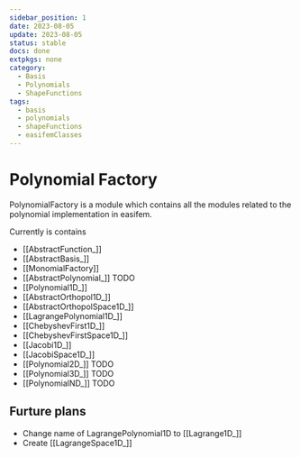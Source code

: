 ```yaml
---
sidebar_position: 1
date: 2023-08-05
update: 2023-08-05
status: stable
docs: done
extpkgs: none
category:
  - Basis
  - Polynomials
  - ShapeFunctions
tags:
  - basis
  - polynomials
  - shapeFunctions
  - easifemClasses
---
```


# Polynomial Factory

PolynomialFactory is a module which contains all the modules related to the polynomial implementation in easifem.

Currently is contains

- [[AbstractFunction_]]
- [[AbstractBasis_]]
- [[MonomialFactory]]
- [[AbstractPolynomial_]] TODO
- [[Polynomial1D_]]
- [[AbstractOrthopol1D_]]
- [[AbstractOrthopolSpace1D_]]
- [[LagrangePolynomial1D_]]
- [[ChebyshevFirst1D_]]
- [[ChebyshevFirstSpace1D_]]
- [[Jacobi1D_]]
- [[JacobiSpace1D_]]
- [[Polynomial2D_]] TODO
- [[Polynomial3D_]] TODO
- [[PolynomialND_]] TODO

## Furture plans

- Change name of LagrangePolynomial1D to [[Lagrange1D_]]
- Create [[LagrangeSpace1D_]]
